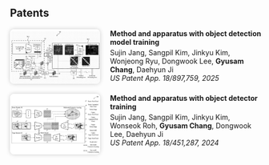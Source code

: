 ## Patents

<!-- 특허 1 -->
<div style="display: flex; align-items: flex-start; margin: 20px 0;">
  <img src="./assets/img/cmdg_patent.png" alt="patent image" style="width: 180px; border-radius: 8px; margin-right: 20px; box-shadow: 0 0 8px rgba(0,0,0,0.2);" />
  
  <div>
    <h4 style="margin: 0;">Method and apparatus with object detection model training</h4>
    <p style="margin: 4px 0 0;">
      <autocolor>Sujin Jang, Sangpil Kim, Jinkyu Kim, Wonjeong Ryu, Dongwook Lee, <strong>Gyusam Chang</strong>, Daehyun Ji</autocolor><br>
      <autocolor><i>US Patent App. 18/897,759, 2025</i></autocolor>
    </p>
  </div>
</div>

<!-- 특허 2 -->
<div style="display: flex; align-items: flex-start; margin: 20px 0;">
  <img src="./assets/img/cmda_patent.png" alt="patent image" style="width: 180px; border-radius: 8px; margin-right: 20px; box-shadow: 0 0 8px rgba(0,0,0,0.2);" />
  
  <div>
    <h4 style="margin: 0;">Method and apparatus with object detector training</h4>
    <p style="margin: 4px 0 0;">
      <autocolor>Sujin Jang, Sangpil Kim, Jinkyu Kim, Wonseok Roh, <strong>Gyusam Chang</strong>, Dongwook Lee, Daehyun Ji</autocolor><br>
      <autocolor><i>US Patent App. 18/451,287, 2024</i></autocolor>
    </p>
  </div>
</div>
